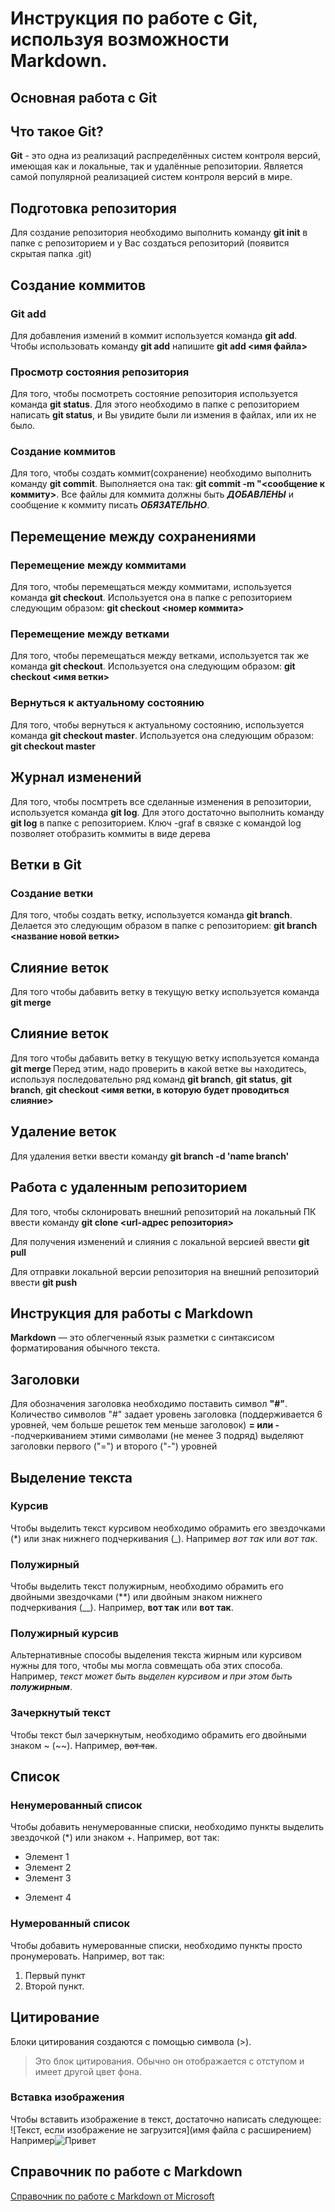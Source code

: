 # Инструкция по работе с Git, используя возможности Markdown.

## Основная работа c Git

## Что такое Git?
**Git** - это одна из реализаций распределённых систем контроля версий, имеющая как и локальные, так и удалённые репозитории. Является самой популярной реализацией систем контроля версий в мире.

## Подготовка репозитория
Для создание репозитория необходимо выполнить команду **git init**  в папке с репозиторием и у Вас создаться репозиторий (появится скрытая папка .git)

## Создание коммитов

### Git add
Для добавления измений в коммит используется команда **git add**. Чтобы использовать команду **git add** напишите **git add <имя файла>**

### Просмотр состояния репозитория
Для того, чтобы посмотреть состояние репозитория используется команда **git status**. Для этого необходимо в папке с репозиторием написать **git status**, и Вы увидите были ли измения в файлах, или их не было.

### Создание коммитов
Для того, чтобы создать коммит(сохранение) необходимо выполнить команду **git commit**. Выполняется она так: **git commit -m "<сообщение к коммиту>**. Все файлы для коммита должны быть ***ДОБАВЛЕНЫ*** и сообщение к коммиту писать ***ОБЯЗАТЕЛЬНО***.

## Перемещение между сохранениями

### Перемещение между коммитами
Для того, чтобы перемещаться между коммитами, используется команда **git checkout**. Используется она в папке с репозиторием следующим образом: **git checkout <номер коммита>**

### Перемещение между ветками
Для того, чтобы перемещаться между ветками, используется так же команда **git checkout**. Используется она следующим образом: **git checkout <имя ветки>**

### Вернуться к актуальному состоянию 
 Для того, чтобы вернуться к актуальному состоянию, используется команда **git checkout master**. Используется она следующим образом: **git checkout master**

 ## Журнал изменений
 Для того, чтобы посмтреть все сделанные изменения в репозитории, используется команда **git log**. Для этого достаточно выполнить команду **git log** в папке с репозиторием.
 Ключ -graf в связке с командой log позволяет отобразить коммиты в виде дерева

 ## Ветки в Git

 ### Создание ветки
 Для того, чтобы создать ветку, используется команда **git branch**. Делается это следующим образом в папке с репозиторием: **git branch <название новой ветки>**

 ## Слияние веток
 Для того чтобы дабавить ветку в текущую ветку используется команда **git merge <name branch>**

 ## Слияние веток
 Для того чтобы дабавить ветку в текущую ветку используется команда **git merge <name branch>** Перед этим, надо проверить в какой ветке вы находитесь, используя последовательно ряд команд **git branch**, **git status**,  **git branch**, **git checkout <имя ветки, в которую будет проводиться слияние>**

 ## Удаление веток
 Для удаления ветки ввести команду **git branch -d 'name branch'**

## Работа с удаленным репозиторием

Для того, чтобы склонировать внешний репозиторий на локальный ПК ввести команду **git clone <url-адрес репозитория>**

Для получения изменений и слияния с локальной версией ввести **git pull**

Для отправки локальной версии репозитория на внешний репозиторий ввести **git push**

## Инструкция для работы с Markdown

**Markdown** — это облегченный язык разметки с синтаксисом форматирования обычного текста.

## Заголовки
Для обозначения заголовка необходимо поставить символ **"#"**.  Количество символов "#" задает уровень заголовка (поддерживается 6 уровней, чем больше решеток тем меньше заголовок)
**= или -** -подчеркиванием этими символами (не менее 3 подряд) выделяют заголовки первого ("=") и второго ("-") уровней

## Выделение текста

### Курсив
Чтобы выделить текст курсивом необходимо обрамить его звездочками (*) или знак нижнего подчеркивания (_). Например *вот так* или _вот так_.

### Полужирный
Чтобы выделить текст полужирным, необходимо обрамить его двойными звездочками (**) или двойным знаком нижнего подчеркивания (__). Например, **вот так** или __вот так__.

### Полужирный курсив
Альтернативные способы выделения текста жирным или курсивом нужны для того, чтобы мы могла совмещать оба этих способа. Например, _текст может быть выделен курсивом и при этом быть **полужирным**_.

### Зачеркнутый текст
Чтобы текст был зачеркнутым, необходимо обрамить его двойными знаком ~ (~~). Например, ~~вот так~~.

## Список

### Ненумерованный список
Чтобы добавить ненумерованные списки, необходимо пункты выделить звездочкой (*) или знаком +. Например, вот так:
* Элемент 1
* Элемент 2
* Элемент 3
+ Элемент 4

### Нумерованный список
Чтобы добавить нумерованные списки, необходимо пункты просто пронумеровать. Например, вот так:
1. Первый пункт
2. Второй пункт.

## Цитирование
Блоки цитирования создаются с помощью символа (>). 
> Это блок цитирования. Обычно он отображается с отступом и имеет другой цвет фона.

### Вставка изображения 

Чтобы вставить изображение в текст, достаточно написать следующее: ![Текст, если изображение не загрузится](имя файла с расширением) Например![Привет](original.jpg)

## Справочник по работе с Markdown
[Справочник по работе с Markdown от Microsoft](https://docs.microsoft.com/ru-ru/contribute)